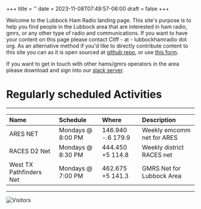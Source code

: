 +++
title = ''
date = 2023-11-08T07:49:57-06:00
draft = false
+++

 Welcome to the Lubbock Ham Radio landing page. This site's purpose is to help you find people in the Lubbock area that are interested in ham radio, gmrs, or any other type of radio and communications. If you want to have your content on this page please contact Cliff - at - lubbockhamradio dot org. As an alternative method if you'd like to directly contribute content to this site you can as it is open sourced at [github repo](https://github.com/cliffcolvin/lubbockhamradio), or use [this form](https://forms.gle/6EBs8GsTq4M1koyF7).

 If you want to get in touch with other hams/gmrs operators in the area please download and sign into our [slack server](https://join.slack.com/t/lubbockamateu-hgf3723/shared_invite/zt-1613c7nwg-hegXmzckOdcI7ibFqy5LuQ).

 # Regularly scheduled Activities
***
 |Name                    |Schedule           |Where            |Description                |
 |:-----------------------|:------------------|:----------------|:--------------------------|
 |ARES NET                |Mondays @ 8:00 PM  |146.940 -.6 179.9|Weekly emcomm net for ARES |
 |RACES D2 Net            |Mondays @ 8:30 PM  |444.450 +5 114.8 |Weekly district RACES net  |
 |West TX Pathfinders Net |Mondays @ 7:00 PM  |462.675 +5 141.3 |GMRS Net for Lubbock Area  |
***
![Visitors](https://api.visitorbadge.io/api/visitors?path=https%3A%2F%2Flubbockhamradio.org&label=Visitors&labelColor=%2337d67a&countColor=%23d9e3f0&style=plastic)
